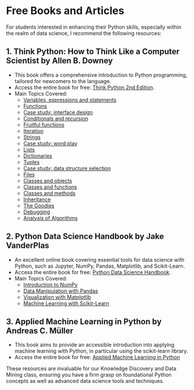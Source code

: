 # Free Books and Articles

For students interested in enhancing their Python skills, especially within the realm of data science, I recommend the following resources:

## 1. Think Python: How to Think Like a Computer Scientist by Allen B. Downey

- This book offers a comprehensive introduction to Python programming, tailored for newcomers to the language.
- Access the entire book for free: [Think Python 2nd Edition](https://greenteapress.com/thinkpython2/html/index.html).
- Main Topics Covered:
  - [Variables, expressions and statements](https://greenteapress.com/thinkpython2/html/thinkpython2003.html)
  - [Functions](https://greenteapress.com/thinkpython2/html/thinkpython2004.html)
  - [Case study: interface design](https://greenteapress.com/thinkpython2/html/thinkpython2005.html)
  - [Conditionals and recursion](https://greenteapress.com/thinkpython2/html/thinkpython2006.html)
  - [Fruitful functions](https://greenteapress.com/thinkpython2/html/thinkpython2007.html)
  - [Iteration](https://greenteapress.com/thinkpython2/html/thinkpython2008.html)
  - [Strings](https://greenteapress.com/thinkpython2/html/thinkpython2009.html)
  - [Case study: word play](https://greenteapress.com/thinkpython2/html/thinkpython2010.html)
  - [Lists](https://greenteapress.com/thinkpython2/html/thinkpython2011.html)
  - [Dictionaries](https://greenteapress.com/thinkpython2/html/thinkpython2012.html)
  - [Tuples](https://greenteapress.com/thinkpython2/html/thinkpython2013.html)
  - [Case study: data structure selection](https://greenteapress.com/thinkpython2/html/thinkpython2014.html)
  - [Files](https://greenteapress.com/thinkpython2/html/thinkpython2015.html)
  - [Classes and objects](https://greenteapress.com/thinkpython2/html/thinkpython2016.html)
  - [Classes and functions](https://greenteapress.com/thinkpython2/html/thinkpython2017.html)
  - [Classes and methods](https://greenteapress.com/thinkpython2/html/thinkpython2018.html)
  - [Inheritance](https://greenteapress.com/thinkpython2/html/thinkpython2019.html)
  - [The Goodies](https://greenteapress.com/thinkpython2/html/thinkpython2020.html)
  - [Debugging](https://greenteapress.com/thinkpython2/html/thinkpython2021.html)
  - [Analysis of Algorithms](https://greenteapress.com/thinkpython2/html/thinkpython2022.html)

## 2. Python Data Science Handbook by Jake VanderPlas

- An excellent online book covering essential tools for data science with Python, such as Jupyter, NumPy, Pandas, Matplotlib, and Scikit-Learn.
- Access the entire book for free: [Python Data Science Handbook](https://jakevdp.github.io/PythonDataScienceHandbook/).
- Main Topics Covered:
  - [Introduction to NumPy](https://jakevdp.github.io/PythonDataScienceHandbook/02.00-introduction-to-numpy.html)
  - [Data Manipulation with Pandas](https://jakevdp.github.io/PythonDataScienceHandbook/03.00-introduction-to-pandas.html)
  - [Visualization with Matplotlib](https://jakevdp.github.io/PythonDataScienceHandbook/04.00-introduction-to-matplotlib.html)
  - [Machine Learning with Scikit-Learn](https://jakevdp.github.io/PythonDataScienceHandbook/05.00-machine-learning.html)

## 3. Applied Machine Learning in Python by Andreas C. Müller

- This book aims to provide an accessible introduction into applying machine learning with Python, in particular using the scikit-learn library.
- Access the entire book for free: [Applied Machine Learning in Python](https://amueller.github.io/aml/00-introduction/00-introduction.html)

These resources are invaluable for our Knowledge Discovery and Data Mining class, ensuring you have a firm grasp on foundational Python concepts as well as advanced data science tools and techniques.

